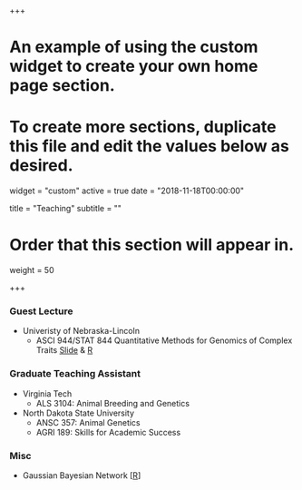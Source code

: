 +++
# An example of using the custom widget to create your own home page section.
# To create more sections, duplicate this file and edit the values below as desired.
widget = "custom"
active = true
date = "2018-11-18T00:00:00"

title = "Teaching"
subtitle = ""

# Order that this section will appear in.
weight = 50

+++
### Guest Lecture 
  * Univeristy of Nebraska-Lincoln
      * ASCI 944/STAT 844 Quantitative Methods for Genomics of Complex Traits [Slide](/pdf/BLUP_MME.pdf) & [R](/Rmd/GBLUP.html)
  
### Graduate Teaching Assistant
  * Virginia Tech
      * ALS 3104: Animal Breeding and Genetics
  * North Dakota State University
      * ANSC 357: Animal Genetics
      * AGRI 189: Skills for Academic Success
    
### Misc
  * Gaussian Bayesian Network \[[R](/Rmd/GBN.html)\]



